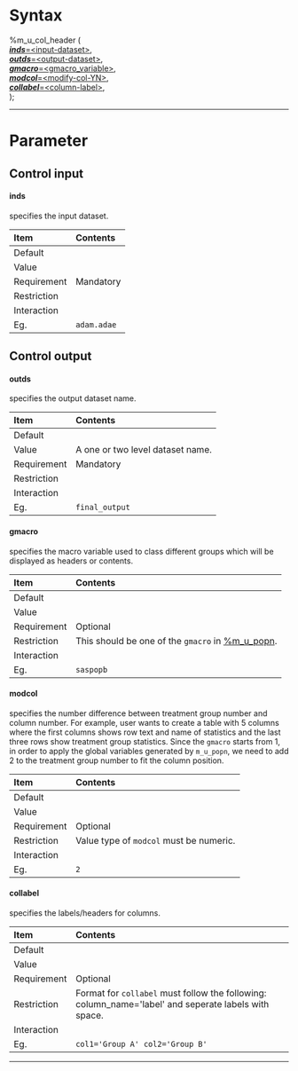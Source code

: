 # Syntax

%m_u_col_header (<br>
[***inds***=&lt;input-dataset&gt;](#inds), <br>
[***outds***=&lt;output-dataset&gt;](#outds),<br>
[***gmacro***=&lt;gmacro_variable&gt;](#gmacro),<br>
[***modcol***=&lt;modify-col-YN&gt;](#modcol),<br>
[***collabel***=&lt;column-label&gt;](#collabel),<br> 
);

---
# Parameter
## Control input

#### inds
specifies the input dataset.

Item|Contents
:---|:---
Default|
Value|
Requirement|Mandatory
Restriction|
Interaction|
Eg.|`adam.adae`

## Control output

#### outds
specifies the output dataset name.

Item|Contents
:---|:---
Default|
Value| A one or two level dataset name. 
Requirement|Mandatory
Restriction|
Interaction|
Eg.|`final_output`

#### gmacro
specifies the macro variable used to class different groups which will be displayed as headers or contents.<br>

Item|Contents
:---|:---
Default|
Value|
Requirement|Optional
Restriction|This should be one of the `gmacro` in [%m_u_popn](../../utility/m_u_popn/m_u_popn_descp.md).
Interaction|
Eg.|`saspopb`

#### modcol
specifies the number difference between treatment group number and column number.
For example, user wants to create a table with 5 columns where the first columns shows row text and name of statistics and the last three rows show treatment group statistics.
Since the `gmacro` starts from 1, in order to apply the global variables generated by `m_u_popn`, we need to add 2 to the treatment group number to fit the column position.

Item|Contents
:---|:---
Default|
Value|
Requirement|Optional
Restriction|Value type of `modcol` must be numeric.
Interaction|
Eg.|`2`

#### collabel
specifies the labels/headers for columns.<br>

Item|Contents
:---|:---
Default|
Value|
Requirement|Optional
Restriction|Format for `collabel` must follow the following: column_name='label' and seperate labels with space.
Interaction|
Eg.|`col1='Group A' col2='Group B'`

---

